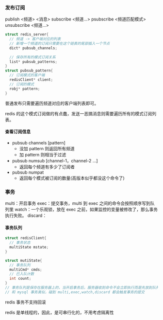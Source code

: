 

### 发布订阅

publish <频道> <消息>
subscribe <频道...>
psubscribe <频道匹配模式>
unsubscribe <频道...>

```c
struct redis_server{
  // 频道 -> 客户端对应的列表
  // 新增一个频道的订阅只需要在这个链表的尾部插入一个节点
  dict* pubsub_channels;
  
  // 保存所有的模式订阅关系
  list* pubsub_patterns;
}
struct pubsub_pattern{
  // 订阅模式的客户端
  redisClient* client;
  // 订阅的模式
  robj* pattern;
}
```

普通发布只需要遍历频道对应的客户端列表即可。

redis 的这个模式订阅做的有点蠢，发送一恶搞消息则需要遍历所有的模式订阅列表。

#### 查看订阅信息

- pubsub channels [pattern]
  - 没加 pattern 则返回所有频道
  - 加 pattern 则相当于过滤
- pubsub numsub [channel-1，channel-2 ...]
  - 返回每个频道有多少了订阅者
- pubsub numpat
  - 返回每个模式被订阅的数量(高版本似乎都没这个命令了)







### 事务

multi：开启事务
exec：提交事务，multi 到 exec 之间的命令会按照顺序写到队列里
watch：一个乐观锁，放在 exec 之前，如果监控的变量被修改了，那么事务执行失败。
discard：

#### 事务队列

```c
struct redisClient{
  // 事务状态
  multiState mstate;
}

struct mutiState{
  // 事务队列
  multiCmd* cmds;
  // 已入队计数
  int count;
}
// 事务队列是保存在服务器上的，当开启事务后，服务器收到命令不会立即执行而是先放到队列里。
// 和 mysql 事务类似，碰到 multi,exec,watch,discard 都会触发事务的提交
```





redis 事务不支持回滚

redis 是单线程的，因此，是可串行化的，不用考虑隔离性





























